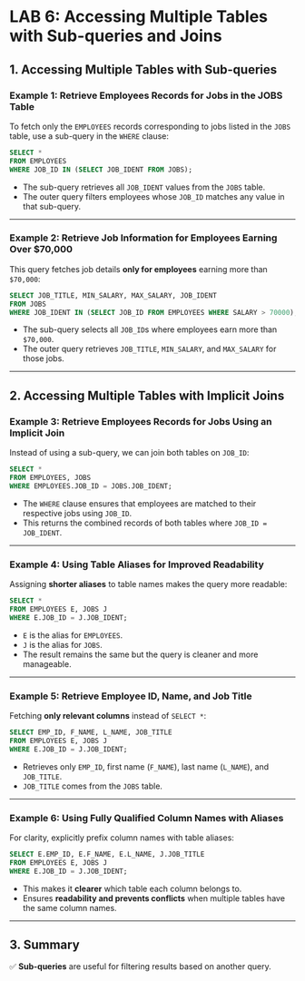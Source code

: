 # **LAB 6: Accessing Multiple Tables with Sub-queries and Joins**

## **1. Accessing Multiple Tables with Sub-queries**

### **Example 1: Retrieve Employees Records for Jobs in the JOBS Table**
To fetch only the `EMPLOYEES` records corresponding to jobs listed in the `JOBS` table, use a sub-query in the `WHERE` clause:
```sql
SELECT * 
FROM EMPLOYEES 
WHERE JOB_ID IN (SELECT JOB_IDENT FROM JOBS);
```
- The sub-query retrieves all `JOB_IDENT` values from the `JOBS` table.
- The outer query filters employees whose `JOB_ID` matches any value in that sub-query.

---

### **Example 2: Retrieve Job Information for Employees Earning Over $70,000**
This query fetches job details **only for employees** earning more than `$70,000`:
```sql
SELECT JOB_TITLE, MIN_SALARY, MAX_SALARY, JOB_IDENT
FROM JOBS
WHERE JOB_IDENT IN (SELECT JOB_ID FROM EMPLOYEES WHERE SALARY > 70000);
```
- The sub-query selects all `JOB_ID`s where employees earn more than `$70,000`.
- The outer query retrieves `JOB_TITLE`, `MIN_SALARY`, and `MAX_SALARY` for those jobs.

---

## **2. Accessing Multiple Tables with Implicit Joins**

### **Example 3: Retrieve Employees Records for Jobs Using an Implicit Join**
Instead of using a sub-query, we can join both tables on `JOB_ID`:
```sql
SELECT *
FROM EMPLOYEES, JOBS
WHERE EMPLOYEES.JOB_ID = JOBS.JOB_IDENT;
```
- The `WHERE` clause ensures that employees are matched to their respective jobs using `JOB_ID`.
- This returns the combined records of both tables where `JOB_ID = JOB_IDENT`.

---

### **Example 4: Using Table Aliases for Improved Readability**
Assigning **shorter aliases** to table names makes the query more readable:
```sql
SELECT *
FROM EMPLOYEES E, JOBS J
WHERE E.JOB_ID = J.JOB_IDENT;
```
- `E` is the alias for `EMPLOYEES`.
- `J` is the alias for `JOBS`.
- The result remains the same but the query is cleaner and more manageable.

---

### **Example 5: Retrieve Employee ID, Name, and Job Title**
Fetching **only relevant columns** instead of `SELECT *`:
```sql
SELECT EMP_ID, F_NAME, L_NAME, JOB_TITLE
FROM EMPLOYEES E, JOBS J
WHERE E.JOB_ID = J.JOB_IDENT;
```
- Retrieves only `EMP_ID`, first name (`F_NAME`), last name (`L_NAME`), and `JOB_TITLE`.
- `JOB_TITLE` comes from the `JOBS` table.

---

### **Example 6: Using Fully Qualified Column Names with Aliases**
For clarity, explicitly prefix column names with table aliases:
```sql
SELECT E.EMP_ID, E.F_NAME, E.L_NAME, J.JOB_TITLE
FROM EMPLOYEES E, JOBS J
WHERE E.JOB_ID = J.JOB_IDENT;
```
- This makes it **clearer** which table each column belongs to.
- Ensures **readability and prevents conflicts** when multiple tables have the same column names.

---

## **3. Summary**
✅ **Sub-queries** are useful for filtering results based on another query.

